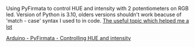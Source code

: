 Using PyFirmata to control HUE and intensity with 2 potentiometers on RGB led. Version of Python is 3.10, olders versions shouldn't work beacuse of 'match - case' syntax I used to in code. [The useful topic which helped me a lot](https://electronics.stackexchange.com/questions/240185/controlling-color-and-brightness-of-rgb-led-strip-using-one-potentiometer) 

[Arduino - PyFirmata - Controlling HUE and intensity](https://youtu.be/EhnWgZYrMKs)


